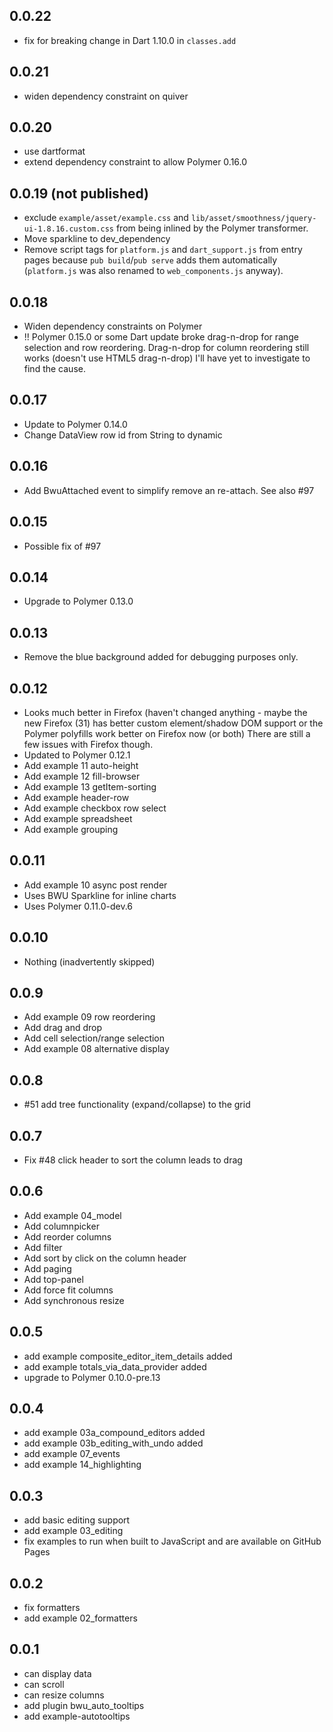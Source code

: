 ## 0.0.22
- fix for breaking change in Dart 1.10.0 in `classes.add`

## 0.0.21
- widen dependency constraint on quiver

## 0.0.20
- use dartformat
- extend dependency constraint to allow Polymer 0.16.0

## 0.0.19 (not published)
- exclude `example/asset/example.css` and
`lib/asset/smoothness/jquery-ui-1.8.16.custom.css` from being inlined by the
Polymer transformer.
- Move sparkline to dev_dependency
- Remove script tags for `platform.js` and `dart_support.js` from entry pages
because `pub build`/`pub serve` adds them automatically (`platform.js` was also
renamed to `web_components.js` anyway).

## 0.0.18
- Widen dependency constraints on Polymer
- !! Polymer 0.15.0 or some Dart update broke drag-n-drop for range selection and
 row reordering. Drag-n-drop for column reordering still works (doesn't use HTML5
 drag-n-drop) I'll have yet to investigate to find the cause.
## 0.0.17
- Update to Polymer 0.14.0
- Change DataView row id from String to dynamic

## 0.0.16
- Add BwuAttached event to simplify remove an re-attach. See also #97

## 0.0.15
- Possible fix of #97

## 0.0.14
- Upgrade to Polymer 0.13.0

## 0.0.13
- Remove the blue background added for debugging purposes only.

## 0.0.12
- Looks much better in Firefox (haven't changed anything -
maybe the new Firefox (31) has better custom element/shadow DOM support
or the Polymer polyfills work better on Firefox now (or both)
There are still a few issues with Firefox though.
- Updated to Polymer 0.12.1
- Add example 11 auto-height
- Add example 12 fill-browser
- Add example 13 getItem-sorting
- Add example header-row
- Add example checkbox row select
- Add example spreadsheet
- Add example grouping

## 0.0.11
- Add example 10 async post render
- Uses BWU Sparkline for inline charts
- Uses Polymer 0.11.0-dev.6

## 0.0.10
- Nothing (inadvertently skipped)

## 0.0.9
- Add example 09 row reordering
- Add drag and drop
- Add cell selection/range selection
- Add example 08 alternative display

## 0.0.8
- #51 add tree functionality (expand/collapse) to the grid

## 0.0.7
- Fix #48 click header to sort the column leads to drag

## 0.0.6
- Add example 04_model
- Add columnpicker
- Add reorder columns
- Add filter
- Add sort by click on the column header
- Add paging
- Add top-panel
- Add force fit columns
- Add synchronous resize

## 0.0.5
* add example composite_editor_item_details added
* add example totals_via_data_provider added
* upgrade to Polymer 0.10.0-pre.13

## 0.0.4

* add example 03a_compound_editors added
* add example 03b_editing_with_undo added
* add example 07_events
* add example 14_highlighting

## 0.0.3
* add basic editing support
* add example 03_editing
* fix examples to run when built to JavaScript and are available on GitHub Pages

## 0.0.2

* fix formatters
* add example 02_formatters

## 0.0.1

* can display data
* can scroll
* can resize columns
* add plugin bwu_auto_tooltips
* add example-autotooltips
